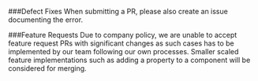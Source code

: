 ###Defect Fixes
When submitting a PR, please also create an issue documenting the error.

###Feature Requests
Due to company policy, we are unable to accept feature request PRs with significant changes as such cases has to be implemented by our team following our own processes.
Smaller scaled feature implementations such as adding a property to a component will be considered for merging.
